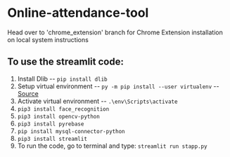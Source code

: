 # Online-attendance-tool

<updated> Head over to 'chrome_extension' branch for Chrome Extension installation on local system instructions
  
  ## To use the streamlit code:
  1) Install Dlib -- `pip install dlib`
  2) Setup virtual environment -- `py -m pip install --user virtualenv` -- [Source](https://packaging.python.org/guides/installing-using-pip-and-virtual-environments/)
  3) Activate virtual environment -- `.\env\Scripts\activate`
  4) `pip3 install face_recognition`
5) `pip3 install opencv-python`
6) `pip3 install pyrebase`
7) `pip install mysql-connector-python`
8) `pip3 install streamlit`
9) To run the code, go to terminal and type: `streamlit run stapp.py`
